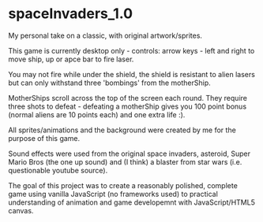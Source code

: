 # spaceInvaders_1.0
My personal take on a classic, with original artwork/sprites.

This game is currently desktop only - controls: arrow keys - left and right to move ship, up or apce bar to fire laser.

You may not fire while under the shield, the shield is resistant to alien lasers but can only withstand three 'bombings' from the motherShip.

MotherShips scroll across the top of the screen each round. They require three shots to defeat - defeating a motherShip gives you 100 point bonus (normal aliens are 10 points each) and one extra life :).

All sprites/animations and the background were created by me for the purpose of this game.

Sound effects were used from the original space invaders, asteroid, Super Mario Bros (the one up sound) and (I think) a blaster from star wars (i.e. questionable youtube source).

The goal of this project was to create a reasonably polished, complete game using vanilla JavaScript (no frameworks used) to practical understanding of animation and game developemnt with JavaScript/HTML5 canvas.
